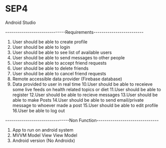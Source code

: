 # SEP4
Android Studio


------------------------------Requirements-------------------------

1. User should be able to create profile 
2. User should be able to login
3. User should be able to see list of available users
4. User should be able to send messages to other people
5. User should be able to accept friend requests
6. User should be able to delete friends
7. User should be able to cancel friend requests
8. Remote accessible data provider (Firebase database)
9. Data provided to user in real time
10.User should be able to receieve some live feeds on health related topics or diet
11.User should be able to register 
12.User should be able to recieve messages
13.User should be able to make Posts
14.User should be able to send email/private message to whoever made a post
15.User should be able to edit profile 
16.User be able to log out

--------------------------------Non Function-------------------------------
1. App to run on android system
2. MVVM Model View View Model
3. Android version (No Androidx)
